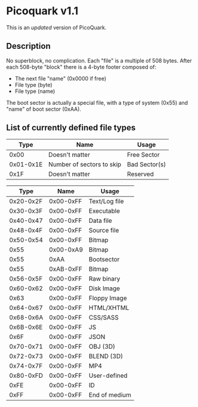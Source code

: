 # Picoquark v1.1

This is an *updated* version of PicoQuark.

## Description

No superblock, no complication. Each "file" is a multiple of 508 bytes. After each 508-byte "block" there is a 4-byte footer composed of:
  - The next file "name" (0x0000 if free)
  - File type (byte)
  - File type (name)

The boot sector is actually a special file, with a type of system (0x55) and "name" of boot sector (0xAA).

## List of currently defined file types

| Type      | Name                      | Usage         |
|-----------|---------------------------|---------------|
| 0x00      | Doesn't matter            | Free Sector   |
| 0x01-0x1E | Number of sectors to skip | Bad Sector(s) |
| 0x1F      | Doesn't matter            | Reserved      |

| Type      | Name      | Usage         |
|-----------|-----------|---------------|
| 0x20-0x2F | 0x00-0xFF | Text/Log file |
| 0x30-0x3F | 0x00-0xFF | Executable    |
| 0x40-0x47 | 0x00-0xFF | Data file     |
| 0x48-0x4F | 0x00-0xFF | Source file   |
| 0x50-0x54 | 0x00-0xFF | Bitmap        |
| 0x55      | 0x00-0xA9 | Bitmap        |
| 0x55      | 0xAA      | Bootsector    |
| 0x55      | 0xAB-0xFF | Bitmap        |
| 0x56-0x5F | 0x00-0xFF | Raw binary    |
| 0x60-0x62 | 0x00-0xFF | Disk Image    |
| 0x63      | 0x00-0xFF | Floppy Image  |
| 0x64-0x67 | 0x00-0xFF | HTML/XHTML    |
| 0x68-0x6A | 0x00-0xFF | CSS/SASS      |
| 0x6B-0x6E | 0x00-0xFF | JS            |
| 0x6F      | 0x00-0xFF | JSON          |
| 0x70-0x71 | 0x00-0xFF | OBJ (3D)      |
| 0x72-0x73 | 0x00-0xFF | BLEND (3D)    |
| 0x74-0x7F | 0x00-0xFF | MP4           |
| 0x80-0xFD | 0x00-0xFF | User-defined  |
| 0xFE      | 0x00-0xFF | ID            |
| 0xFF      | 0x00-0xFF | End of medium |
